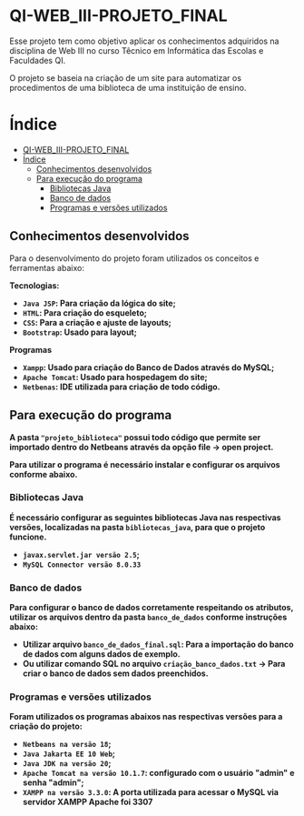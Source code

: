 # QI-WEB_III-PROJETO_FINAL

Esse projeto tem como objetivo aplicar os conhecimentos adquiridos na disciplina de Web III no curso Têcnico em Informática das Escolas e Faculdades QI.

O projeto se baseia na criação de um site para automatizar os procedimentos de uma biblioteca de uma instituição de ensino.

# Índice

- [QI-WEB\_III-PROJETO\_FINAL](#qi-web_iii-projeto_final)
- [Índice](#índice)
  - [Conhecimentos desenvolvidos](#conhecimentos-desenvolvidos)
  - [Para execução do programa](#para-execução-do-programa)
    - [Bibliotecas Java](#bibliotecas-java)
    - [Banco de dados](#banco-de-dados)
    - [Programas e versões utilizados](#programas-e-versões-utilizados)


## Conhecimentos desenvolvidos

Para o desenvolvimento do projeto foram utilizados os conceitos e ferramentas abaixo:

<b>Tecnologias:<b>

- `Java JSP`: Para criação da lógica do site;
- `HTML`: Para criação do esqueleto;
- `CSS`: Para a criação e ajuste de layouts;
- `Bootstrap`: Usado para layout;

<b>Programas<b>

- `Xampp`: Usado para criação do Banco de Dados através do MySQL;
- `Apache Tomcat`: Usado para hospedagem do site;
- `Netbenas`: IDE utilizada para criação de todo código.

## Para execução do programa

A pasta `"projeto_biblioteca"` possui todo código que permite ser importado dentro do Netbeans através da opção file -> open project.

Para utilizar o programa é necessário instalar e configurar os arquivos conforme abaixo.

### Bibliotecas Java

É necessário configurar as seguintes bibliotecas Java nas respectivas versões, localizadas na pasta `bibliotecas_java`, para que o projeto funcione.

- `javax.servlet.jar versão 2.5`;
- `MySQL Connector versão 8.0.33`

### Banco de dados

Para configurar o banco de dados corretamente respeitando os atributos, utilizar os arquivos dentro da pasta `banco_de_dados` conforme instruções abaixo:

- Utilizar arquivo `banco_de_dados_final.sql`: Para a importação do banco de dados com alguns dados de exemplo.
- Ou utilizar comando SQL no arquivo `criação_banco_dados.txt` -> Para criar o banco de dados sem dados preenchidos.

### Programas e versões utilizados

Foram utilizados os programas abaixos nas respectivas versões para a criação do projeto:

- `Netbeans na versão 18`;
- `Java Jakarta EE 10 Web`;
- `Java JDK na versão 20`;
- `Apache Tomcat na versão 10.1.7`: configurado com o usuário "admin" e senha "admin";
- `XAMPP na versão 3.3.0`: A porta utilizada para acessar o MySQL via servidor XAMPP Apache foi 3307
